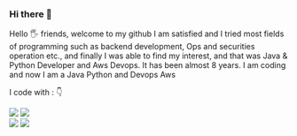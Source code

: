 ### Hi there 👋

<!--
**kbilel/kbilel** is a ✨ _special_ ✨ repository because its `README.md` (this file) appears on your GitHub profile.

Here are some ideas to get you started:

- 🔭 I’m currently working on ...
- 🌱 I’m currently learning ...
- 👯 I’m looking to collaborate on ...
- 🤔 I’m looking for help with ...
- 💬 Ask me about ...
- 📫 How to reach me: ...
- 😄 Pronouns: ...
- ⚡ Fun fact: ...
-->

Hello 🖐️ friends, welcome to my github I am satisfied and I tried most fields of programming such as backend development, Ops and securities  operation  etc., and finally I was able to find my interest, and that was Java & Python Developer  and Aws Devops. It has been almost 8 years. I am coding and now I am a Java Python and Devops Aws 

<p align="left">
I code with :  👇
</p>
<div align="left">
<img src="https://img.shields.io/badge/Amazon_AWS-FF9900?style=for-the-badge&logo=amazonaws&logoColor=white"/>
<img src="https://img.shields.io/badge/Kotlin-0095D5?&style=for-the-badge&logo=kotlin&logoColor=white"/>
</div>
<div align="left">
<img src="https://img.shields.io/badge/Java-orange?style=for-the-badge&logo=java&logoColor=white"/>
<img src="[https://img.shields.io/badge/php-blue?style=for-the-badge&logo=php&logoColor=white](https://img.shields.io/badge/Python-14354C?style=for-the-badge&logo=python&logoColor=white"/>
</div>
<img src="/>

 

